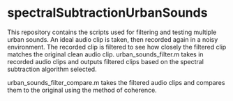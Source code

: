 # spectralSubtractionUrbanSounds

This repository contains the scripts used for filtering and testing multiple urban sounds. An ideal audio clip is taken, then recorded again in a noisy environment. The recorded clip is filtered to see how closely the filtered clip matches the original clean audio clip.
urban_sounds_filter.m takes in recorded audio clips and outputs filtered clips based on the spectral subtraction algorithm selected.

urban_sounds_filter_compare.m takes the filtered audio clips and compares them to the original using the method of coherence.
